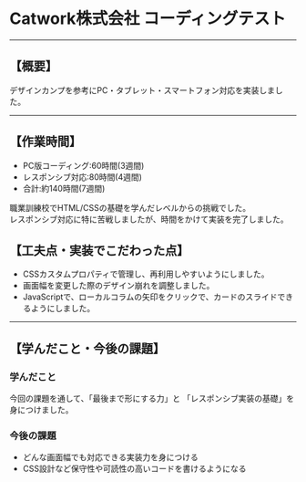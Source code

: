 # Catwork株式会社 コーディングテスト
- - -
## 【概要】
デザインカンプを参考にPC・タブレット・スマートフォン対応を実装しました。
- - -
## 【作業時間】
+ PC版コーディング:60時間(3週間)
+ レスポンシブ対応:80時間(4週間)
+ 合計:約140時間(7週間)

職業訓練校でHTML/CSSの基礎を学んだレベルからの挑戦でした。  
レスポンシブ対応に特に苦戦しましたが、時間をかけて実装を完了しました。

## 【工夫点・実装でこだわった点】
+ CSSカスタムプロパティで管理し、再利用しやすいようにしました。
+ 画面幅を変更した際のデザイン崩れを調整しました。
+ JavaScriptで、ローカルコラムの矢印をクリックで、カードのスライドできるようにしました。
- - -
## 【学んだこと・今後の課題】
### 学んだこと
今回の課題を通して、「最後まで形にする力」と 「レスポンシブ実装の基礎」を身につけました。

### 今後の課題
+ どんな画面幅でも対応できる実装力を身につける
+ CSS設計など保守性や可読性の高いコードを書けるようになる


